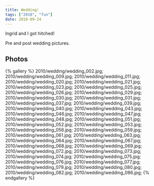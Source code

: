 ```yaml
---
title: Wedding!
tags: ["2010", "fun"]
date: 2010-09-24
---
```

Ingrid and I got hitched!

Pre and post wedding pictures.

## Photos 

{% gallery %} 
2010/wedding/wedding_002.jpg;
2010/wedding/wedding_009.jpg;
2010/wedding/wedding_011.jpg;
2010/wedding/wedding_020.jpg;
2010/wedding/wedding_021.jpg;
2010/wedding/wedding_023.jpg;
2010/wedding/wedding_025.jpg;
2010/wedding/wedding_026.jpg;
2010/wedding/wedding_029.jpg;
2010/wedding/wedding_030.jpg;
2010/wedding/wedding_031.jpg;
2010/wedding/wedding_037.jpg;
2010/wedding/wedding_039.jpg;
2010/wedding/wedding_040.jpg;
2010/wedding/wedding_043.jpg;
2010/wedding/wedding_046.jpg;
2010/wedding/wedding_047.jpg;
2010/wedding/wedding_048.jpg;
2010/wedding/wedding_051.jpg;
2010/wedding/wedding_052.jpg;
2010/wedding/wedding_053.jpg;
2010/wedding/wedding_056.jpg;
2010/wedding/wedding_059.jpg;
2010/wedding/wedding_061.jpg;
2010/wedding/wedding_063.jpg;
2010/wedding/wedding_064.jpg;
2010/wedding/wedding_067.jpg;
2010/wedding/wedding_068.jpg;
2010/wedding/wedding_069.jpg;
2010/wedding/wedding_072.jpg;
2010/wedding/wedding_073.jpg;
2010/wedding/wedding_074.jpg;
2010/wedding/wedding_075.jpg;
2010/wedding/wedding_076.jpg;
2010/wedding/wedding_077.jpg;
2010/wedding/wedding_079.jpg;
2010/wedding/wedding_080.jpg;
2010/wedding/wedding_082.jpg;
2010/wedding/wedding_086.jpg;
{% endgallery %}
